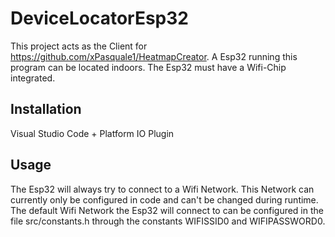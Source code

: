 # DeviceLocatorEsp32

This project acts as the Client for https://github.com/xPasquale1/HeatmapCreator. A Esp32 running this program can be located indoors.
The Esp32 must have a Wifi-Chip integrated.

## Installation

Visual Studio Code + Platform IO Plugin

## Usage

The Esp32 will always try to connect to a Wifi Network. This Network can currently only be configured in code and can't be changed during runtime.
The default Wifi Network the Esp32 will connect to can be configured in the file src/constants.h through the constants WIFISSID0 and WIFIPASSWORD0.
